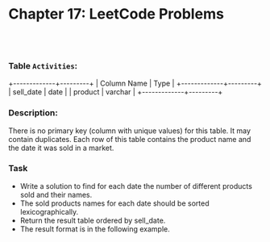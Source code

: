 # 
# Chapter 17: LeetCode Problems
<br>
<br>

### Table `Activities`:
+-------------+---------+
| Column Name | Type    |
+-------------+---------+
| sell_date   | date    |
| product     | varchar |
+-------------+---------+
### Description:
There is no primary key (column with unique values) for this table. It may contain duplicates.
Each row of this table contains the product name and the date it was sold in a market.
 
### Task
- Write a solution to find for each date the number of different products sold and their names.
- The sold products names for each date should be sorted lexicographically.
- Return the result table ordered by sell_date.
- The result format is in the following example.

